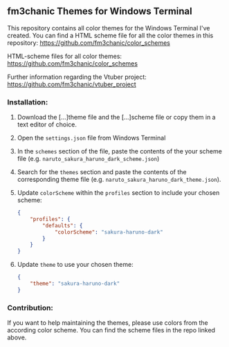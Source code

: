 ## fm3chanic Themes for Windows Terminal

This repository contains all color themes for the Windows Terminal I've created.
You can find a HTML scheme file for all the color themes in this repository: https://github.com/fm3chanic/color_schemes

HTML-scheme files for all color themes: https://github.com/fm3chanic/color_schemes

Further information regarding the Vtuber project: https://github.com/fm3chanic/vtuber_project

### Installation:

1. Download the [...]theme file and the [...]scheme file or copy them in a text editor of choice.
2. Open the `settings.json` file from Windows Terminal
3. In the `schemes` section of the file, paste the contents of the your scheme file (e.g. `naruto_sakura_haruno_dark_scheme.json`)
4. Search for the `themes` section and paste the contents of the corresponding theme file (e.g. `naruto_sakura_haruno_dark_theme.json`).
5. Update `colorScheme` within the `profiles` section to include your chosen scheme:

    ```json
    {
        "profiles": {
            "defaults": {
                "colorScheme": "sakura-haruno-dark"
            }
        }
    }
    ```

5. Update `theme` to use your chosen theme:

    ```json
    {
        "theme": "sakura-haruno-dark"
    }
    ```
### Contribution:

If you want to help maintaining the themes, please use colors from the according color scheme. You can find the scheme files in the repo linked above.